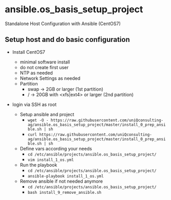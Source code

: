 # ansible.os_basis_setup_project
Standalone Host Configuration with Ansible (CentOS7)

## Setup host and do basic configuration
* Install CentOS7
  * minimal software install
  * do not create first user
  * NTP as needed
  * Network Settings as needed
  * Partition
    * swap -> 2GB or larger (1st partition)
    * / -> 20GB with <xfs|ext4> or larger (2nd partition)

* login via SSH as root
  * Setup ansible and project
    * ```wget -O - https://raw.githubusercontent.com/uniQconsulting-ag/ansible.os_basis_setup_project/master/install_0_prep_ansible.sh | sh ```
    * ``` curl https://raw.githubusercontent.com/uniQconsulting-ag/ansible.os_basis_setup_project/master/install_0_prep_ansible.sh | sh ```
  * Define vars according your needs
    * ```cd /etc/ansible/projects/ansible.os_basis_setup_project/```
    * ```vim install_1_os.yml```
  * Run the playbook
    * ```cd /etc/ansible/projects/ansible.os_basis_setup_project/```
    * ```ansible-playbook install_1_os.yml```
  * Remove ansible if not needed anymore
    * ```cd /etc/ansible/projects/ansible.os_basis_setup_project/```
    * ```bash install_9_remove_ansible.sh```
